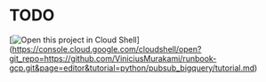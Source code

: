# TODO

[![Open this project in Cloud Shell](http://gstatic.com/cloudssh/images/open-btn.png)] (https://console.cloud.google.com/cloudshell/open?git_repo=https://github.com/ViniciusMurakami/runbook-gcp.git&page=editor&tutorial=python/pubsub_bigquery/tutorial.md)
